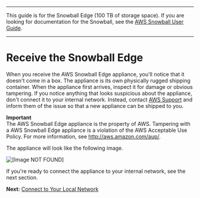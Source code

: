 --------

This guide is for the Snowball Edge \(100 TB of storage space\)\. If you are looking for documentation for the Snowball, see the [AWS Snowball User Guide](http://docs.aws.amazon.com/snowball/latest/ug/whatissnowball.html)\.

--------

# Receive the Snowball Edge<a name="receive-appliance"></a>

When you receive the AWS Snowball Edge appliance, you'll notice that it doesn't come in a box\. The appliance is its own physically rugged shipping container\. When the appliance first arrives, inspect it for damage or obvious tampering\. If you notice anything that looks suspicious about the appliance, don't connect it to your internal network\. Instead, contact [AWS Support](https://aws.amazon.com/premiumsupport/) and inform them of the issue so that a new appliance can be shipped to you\.

**Important**  
The AWS Snowball Edge appliance is the property of AWS\. Tampering with a AWS Snowball Edge appliance is a violation of the AWS Acceptable Use Policy\. For more information, see [http://aws\.amazon\.com/aup/](http://aws.amazon.com/aup/)\.

The appliance will look like the following image\.

![\[Image NOT FOUND\]](http://docs.aws.amazon.com/snowball/latest/developer-guide/images/SnowballEdgeAppliance.png)

If you're ready to connect the appliance to your internal network, see the next section\.

**Next:** [Connect to Your Local Network](getting-started-connect.md) 